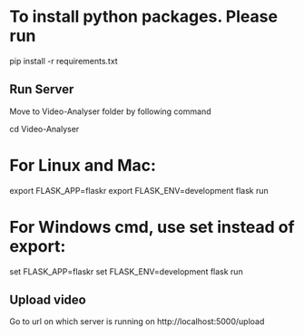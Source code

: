 # To install python packages. Please run

pip install -r requirements.txt

## Run Server

Move to Video-Analyser folder by following command

cd Video-Analyser

# For Linux and Mac:

export FLASK_APP=flaskr
export FLASK_ENV=development
flask run

# For Windows cmd, use set instead of export:

set FLASK_APP=flaskr
set FLASK_ENV=development
flask run

## Upload video

Go to url on which server is running on http://localhost:5000/upload
